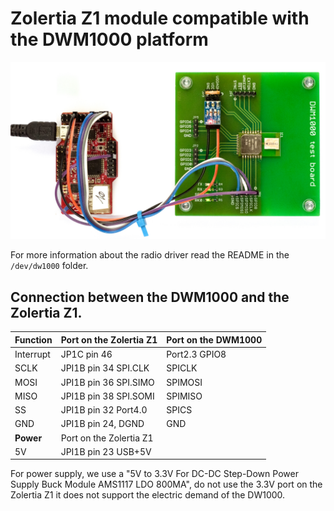 Zolertia Z1 module compatible with the DWM1000 platform
============================================

![Zolertia Z1 module connected to a DWM1000][zolertia-z1-dwm1000]

For more information about the radio driver read the README in the `/dev/dw1000` folder.

Connection between the DWM1000 and the Zolertia Z1.
------

|Function       | Port on the Zolertia Z1 | Port on the DWM1000 |
| ------------- | ----------------------- | ------------------- |
| Interrupt     | JP1C pin 46             | Port2.3 GPIO8       |
| SCLK          | JPI1B pin 34 SPI.CLK    | SPICLK              |
| MOSI          | JPI1B pin 36 SPI.SIMO   | SPIMOSI             |
| MISO          | JPI1B pin 38 SPI.SOMI   | SPIMISO             |
| SS            | JPI1B pin 32 Port4.0    | SPICS               |
| GND           | JPI1B pin 24, DGND      | GND                 |
| **Power**     | Port on the Zolertia Z1 |                     |
| 5V            | JPI1B pin 23 USB+5V     |                     |

For power supply, we use a "5V to 3.3V For DC-DC Step-Down Power Supply Buck Module AMS1117 LDO 800MA", do not use the 3.3V port on the Zolertia Z1 it does not support the electric demand of the DW1000.

[zolertia-z1-dwm1000]: images/zolertia-z1-dwm1000.jpg "Zolertia Z1 connected with a DecaWaveDWM1000"